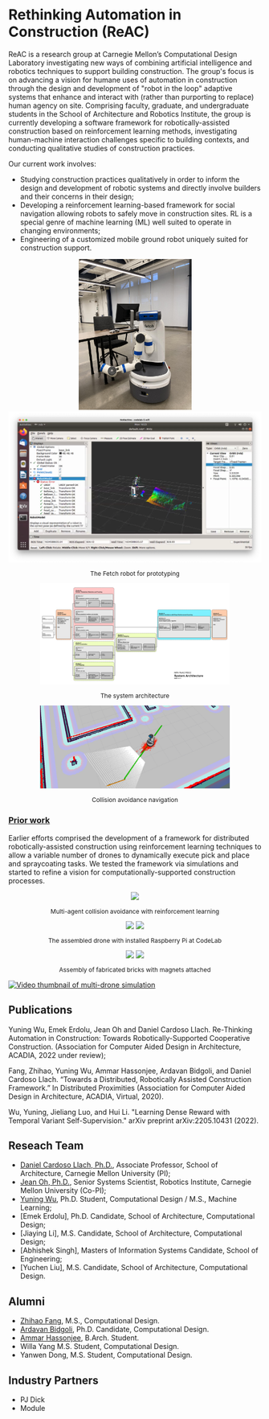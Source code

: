 # Rethinking Automation in Construction (ReAC)

ReAC is a research group at Carnegie Mellon’s Computational Design Laboratory investigating new ways of combining artificial intelligence and robotics techniques to support building construction. The group's focus is on advancing a vision for humane uses of automation in construction through the design and development of "robot in the loop" adaptive systems that enhance and interact with (rather than purporting to replace) human agency on site. Comprising faculty, graduate, and undergraduate students in the School of Architecture and Robotics Institute, the group is currently developing a software framework for robotically-assisted construction based on reinforcement learning methods, investigating human-machine interaction challenges specific to building contexts, and conducting qualitative studies of construction practices. 

Our current work involves:

* Studying construction practices qualitatively in order to inform the design and development of robotic systems and directly involve builders and their concerns in their design;
* Developing a reinforcement learning-based framework for social navigation allowing robots to safely move in construction sites. RL is a special genre of machine learning (ML) well suited to operate in changing environments; 
* Engineering of a customized mobile ground robot uniquely suited for construction support.  

<div align="center">
    <img height=300px    src="./media/rscc/robot.jpg">
    <img height=300px    src="./media/rscc/robot2.png">
    <p style="font-size:12px"> The Fetch robot for prototyping </p>
</div>

<div align="center">
    <img width="75%"    src="./media/rscc/architecture.png">
    <p style="font-size:12px"> The system architecture </p>
</div>

<div align="center">
    <img width="75%"    src="./media/rscc/navigation.png">
    <p style="font-size:12px"> Collision avoidance navigation </p>
</div>


### [Prior work](page/drone.md)

Earlier efforts comprised the development of a framework for distributed robotically-assisted construction using reinforcement learning techniques to allow a variable number of drones to dynamically execute pick and place and spraycoating tasks. We tested the framework via simulations and started to refine a vision for computationally-supported construction processes.

<div align="center">
    <img width="50%"    src="./media/evaluation_20.gif">
    <p style="font-size:12px"> Multi-agent collision avoidance with reinforcement learning </p>
</div>

<div align="center">
    <img height=150px    src="./media/IMG_7156.jpg">
    <img height=150px    src="./media/update.jpg">
    <p style="font-size:12px"> The assembled drone with installed Raspberry Pi at CodeLab </p>
</div> 

<div  align="center">   
  <img height=150px    src="./media/b&w1.gif">
  <img height=150px    src="./media/b&w2.gif">
  <p style="font-size:12px"> Assembly of fabricated bricks with magnets attached </p>
</div>

<!-- <div align="center">
<iframe width="560" height="315" src="https://www.youtube.com/embed/oe1T1j5nVqM" title="YouTube video player" frameborder="0" allow="accelerometer; autoplay; clipboard-write; encrypted-media; gyroscope; picture-in-picture" allowfullscreen></iframe>
</div> -->

[![Video thumbnail of multi-drone simulation](https://img.youtube.com/vi/oe1T1j5nVqM/0.jpg)](https://youtu.be/oe1T1j5nVqM)

## Publications

Yuning Wu, Emek Erdolu, Jean Oh and Daniel Cardoso Llach. Re-Thinking Automation in Construction: Towards Robotically-Supported Cooperative Construction. (Association for Computer Aided Design in Architecture, ACADIA, 2022 under review); 

Fang, Zhihao, Yuning Wu, Ammar Hassonjee, Ardavan Bidgoli, and Daniel Cardoso Llach. “Towards a Distributed, Robotically Assisted Construction Framework.” In Distributed Proximities (Association for Computer Aided Design in Architecture, ACADIA, Virtual, 2020). 

Wu, Yuning, Jieliang Luo, and Hui Li. "Learning Dense Reward with Temporal Variant Self-Supervision." arXiv preprint arXiv:2205.10431 (2022). 

## Reseach Team

* [Daniel Cardoso Llach, Ph.D.](http://dcardo.com), Associate Professor, School of Architecture, Carnegie Mellon University (PI);
* [Jean Oh, Ph.D.](https://www.cs.cmu.edu/~./jeanoh/), Senior Systems Scientist, Robotics Institute, Carnegie Mellon University (Co-PI);
* [Yuning Wu](https://ice-5.github.io), Ph.D. Student, Computational Design / M.S., Machine Learning;
* [Emek Erdolu], Ph.D. Candidate, School of Architecture, Computational Design;
* [Jiaying Li], M.S. Candidate, School of Architecture, Computational Design;
* [Abhishek Singh], Masters of Information Systems Candidate, School of Engineering;
* [Yuchen Liu], M.S. Candidate, School of Architecture, Computational Design. 


## Alumni

* [Zhihao Fang](https://github.com/SakuraiSatoru), M.S., Computational Design.
* [Ardavan Bidgoli](https://www.ardavan.io/), Ph.D. Candidate, Computational Design. 
* [Ammar Hassonjee](https://github.com/ahassonj), B.Arch. Student.
* Willa Yang M.S. Student, Computational Design.
* Yanwen Dong, M.S. Student, Computational Design.

## Industry Partners

* PJ Dick
* Module 




